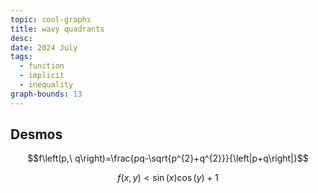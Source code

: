 ```yaml
---
topic: cool-graphs
title: wavy quadrants
desc: 
date: 2024 July
tags:
  - function
  - implicit
  - inequality
graph-bounds: 13
---
```



## Desmos
```math
f\left(p,\ q\right)=\frac{pq-\sqrt{p^{2}+q^{2}}}{\left|p+q\right|}
```
```math
f\left(x,y\right)<\sin\left(x\right)\cos\left(y\right)+1
```
